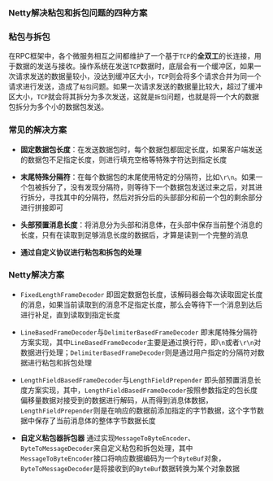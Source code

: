### Netty解决粘包和拆包问题的四种方案

### 粘包与拆包
在RPC框架中，各个微服务相互之间都维护了一个基于`TCP`的**全双工**的长连接，用于数据的发送与接收。操作系统在发送`TCP`数据时，底层会有一个缓冲区，如果一次请求发送的数据量较小，没达到缓冲区大小，`TCP`则会将多个请求合并为同一个请求进行发送，造成了`粘包`问题。如果一次请求发送的数据量比较大，超过了缓冲区大小，`TCP`就会将其拆分为多次发送，这就是`拆包`问题，也就是将一个大的数据包拆分为多个小的数据包发送。

### 常见的解决方案
+ **固定数据包长度**：在发送数据包时，每个数据包都固定长度，如果客户端发送的数据包不足指定长度，则进行填充空格等特殊字符达到指定长度

+ **末尾特殊分隔符**：在每个数据包的末尾使用特定的分隔符，比如`\r\n`。如果一个包被拆分了，没有发现分隔符，则等待下一个数据包发送过来之后，对其进行拆分，寻找其中的分隔符，然后对拆分后的头部部分和前一个包的剩余部分进行拼接即可

+ **头部预置消息长度**：将消息分为头部和消息体，在头部中保存当前整个消息的长度，只有在读取到足够消息长度的数据后，才算是读到一个完整的消息

+ **通过自定义协议进行粘包和拆包的处理**

### Netty解决方案
+ `FixedLengthFrameDecoder` 即固定数据包长度，该解码器会每次读取固定长度的消息，如果当前读取到的消息不足指定长度，那么会等待下一个消息到达后进行补足，直到读取到指定长度

+ `LineBasedFrameDecoder`与`DelimiterBasedFrameDecoder` 即末尾特殊分隔符方案实现，其中`LineBasedFrameDecoder`主要是通过换行符，即`\n`或者`\r\n`对数据进行处理；`DelimiterBasedFrameDecoder`则是通过用户指定的分隔符对数据进行粘包和拆包处理

+ `LengthFieldBasedFrameDecoder`与`LengthFieldPrepender` 即头部预置消息长度方案实现，其中，`LengthFieldBasedFrameDecoder`按照参数指定的包长度偏移量数据对接受到的数据进行解码，从而得到消息体数据，`LengthFieldPrepender`则是在响应的数据前添加指定的字节数据，这个字节数据中保存了当前消息体的整体字节数据长度

+ **自定义粘包器拆包器** 通过实现`MessageToByteEncoder`、`ByteToMessageDecoder`来自定义粘包和拆包处理，其中`MessageToByteEncoder`接口将响应数据编码为一个`ByteBuf`对象，`ByteToMessageDecoder`是将接收到的`ByteBuf`数据转换为某个对象数据